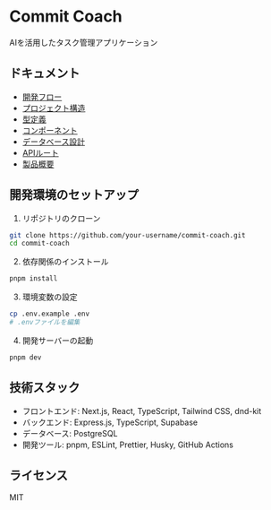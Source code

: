 # Commit Coach

AIを活用したタスク管理アプリケーション

## ドキュメント

- [開発フロー](docs/overview/development_flow.md)
- [プロジェクト構造](docs/overview/project-structure.md)
- [型定義](docs/overview/types.md)
- [コンポーネント](docs/overview/components.md)
- [データベース設計](docs/overview/database.md)
- [APIルート](docs/overview/api-routes.md)
- [製品概要](docs/overview/product-brief.md)

## 開発環境のセットアップ

1. リポジトリのクローン
```bash
git clone https://github.com/your-username/commit-coach.git
cd commit-coach
```

2. 依存関係のインストール
```bash
pnpm install
```

3. 環境変数の設定
```bash
cp .env.example .env
# .envファイルを編集
```

4. 開発サーバーの起動
```bash
pnpm dev
```

## 技術スタック

- フロントエンド: Next.js, React, TypeScript, Tailwind CSS, dnd-kit
- バックエンド: Express.js, TypeScript, Supabase
- データベース: PostgreSQL
- 開発ツール: pnpm, ESLint, Prettier, Husky, GitHub Actions

## ライセンス

MIT